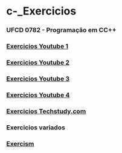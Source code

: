 # c-_Exercicios

### UFCD 0782 - Programação em CC++
### [Exercicios Youtube 1](https://www.youtube.com/watch?v=6mt54YIb96g&list=PLvQSG8B7sh6mQZLQw-KfhIsjghH5-3oDp&ab_channel=CodingHomework)
### [Exercicios Youtube 2](https://www.youtube.com/watch?v=vLnPwxZdW4Y&ab_channel=freeCodeCamp.org)
### [Exercicios Youtube 3](https://www.youtube.com/watch?v=GZyilzTmXDA&list=PLJ-gK6TSig6bPqtItwaxosbmPZbrWqBWI&ab_channel=MeganadhaReddy)
### [Exercicios Youtube 4](https://www.youtube.com/watch?v=aISV1NBigW4&list=PLchPL6pwIL68EZWsc55jd5P6_TYp7oMb_ab_channel=LeonardoHip%C3%B3lito)
### [Exercicios Techstudy.com](https://techstudy.org/CplusplusLanguage/cpp-programming-example-and-solutions)
### Exercicios variados
### [Exercism](https://exercism.org/tracks/cpp)
